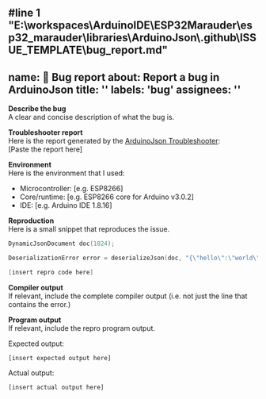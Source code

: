 #line 1 "E:\\workspaces\\ArduinoIDE\\ESP32Marauder\\esp32_marauder\\libraries\\ArduinoJson\\.github\\ISSUE_TEMPLATE\\bug_report.md"
---
name: 🐛 Bug report
about: Report a bug in ArduinoJson
title: ''
labels: 'bug'
assignees: ''
---

<!-- ⚠️ IMPORTANT ⚠️
Before opening a bug report, please use the ArduinoJson Troubleshooter as it may find a solution to your issue; if not, please include the  Troubleshooter's report in the description.
-->

**Describe the bug**  
A clear and concise description of what the bug is.

**Troubleshooter report**  
Here is the report generated by the [ArduinoJson Troubleshooter](https://arduinojson.org/v6/troubleshooter/):  
[Paste the report here]

**Environment**  
Here is the environment that I used:
* Microcontroller: [e.g. ESP8266]
* Core/runtime: [e.g. ESP8266 core for Arduino v3.0.2]
* IDE: [e.g. Arduino IDE 1.8.16]

**Reproduction**  
Here is a small snippet that reproduces the issue.

```c++
DynamicJsonDocument doc(1024);

DeserializationError error = deserializeJson(doc, "{\"hello\":\"world\"}");

[insert repro code here]
```

**Compiler output**    
If relevant, include the complete compiler output (i.e. not just the line that contains the error.)


**Program output**  
If relevant, include the repro program output.

Expected output:

```
[insert expected output here]
```

Actual output:

```
[insert actual output here]
```

